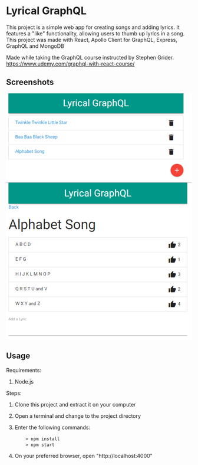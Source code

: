 # Lyrical GraphQL

This project is a simple web app for creating songs and adding lyrics. It features a "like" functionality, allowing users to thumb up lyrics in a song. This project was made with React, Apollo Client for GraphQL, Express, GraphQL and MongoDB


Made while taking the GraphQL course instructed by Stephen Grider. https://www.udemy.com/graphql-with-react-course/

## Screenshots
<img src="/screenshots/screenshot1.png">
<img src="/screenshots/screenshot2.png">

## Usage ##

Requirements:

1. Node.js

Steps:

1. Clone this project and extract it on your computer
2. Open a terminal and change to the project directory
3. Enter the following commands:

	```
		> npm install
		> npm start
	```
4. On your preferred browser, open "http://localhost:4000"
